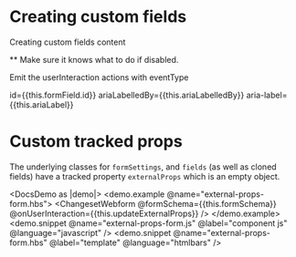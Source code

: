 # Creating custom fields

Creating custom fields content

** Make sure it knows what to do if disabled.

Emit the userInteraction actions with eventType

id={{this.formField.id}}
ariaLabelledBy={{this.ariaLabelledBy}}
aria-label={{this.ariaLabel}}

# Custom tracked props

The underlying classes for `formSettings`, and `fields` (as well as cloned fields) have a tracked property `externalProps` which is an empty object.

<DocsDemo as |demo|>
  <demo.example @name="external-props-form.hbs">
    <ChangesetWebform 
      @formSchema={{this.formSchema}} 
      @onUserInteraction={{this.updateExternalProps}} 
     />
  </demo.example>
  <demo.snippet @name="external-props-form.js" @label="component js" @language="javascript" />
  <demo.snippet @name="external-props-form.hbs" @label="template" @language="htmlbars" />
</DocsDemo>